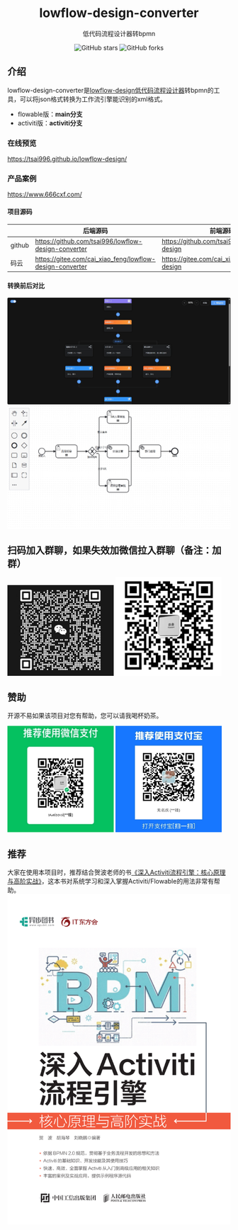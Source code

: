 <div align="center">
    <h1>lowflow-design-converter</h1>
    <p>低代码流程设计器转bpmn</p>
</div>

<p align="center">
<img alt="GitHub stars" src="https://img.shields.io/github/stars/tsai996/lowflow-design-converter?style=flat&logo=github" />
<img alt="GitHub forks" src='https://img.shields.io/github/forks/tsai996/lowflow-design-converter?style=flat&logo=github'/>
</p>

## 介绍
lowflow-design-converter是<a href="https://github.com/tsai996/lowflow-design">lowflow-design低代码流程设计器</a>转bpmn的工具，可以将json格式转换为工作流引擎能识别的xml格式。
- flowable版：**main分支**
- activiti版：**activiti分支**
### 在线预览
https://tsai996.github.io/lowflow-design/
### 产品案例
https://www.666cxf.com/

#### 项目源码
|     |   后端源码  |   前端源码  |
|---  |--- | --- |
|  github   |  https://github.com/tsai996/lowflow-design-converter   |  https://github.com/tsai996/lowflow-design   |
|  码云   |  https://gitee.com/cai_xiao_feng/lowflow-design-converter   |  https://gitee.com/cai_xiao_feng/lowflow-design   |
#### 转换前后对比
<p>
    <img alt="微信" src="public/lowflow.png" style="display: inline-block"/>
    <img alt="支付宝" src="public/bpmn-img.png" style="display: inline-block"/>
</p>

## 扫码加入群聊，如果失效加微信拉入群聊（备注：加群）
<p>
    <img alt="微信群" src="public/wxq.png" width="240" style="display: inline-block"/>
    <img alt="微信" src="public/wx.png" width="240" style="display: inline-block"/>
</p>

## 赞助
开源不易如果该项目对您有帮助，您可以请我喝杯奶茶。
<p>
    <img alt="微信" src="public/wxpay.png" height="240" width="240" style="display: inline-block"/>
    <img alt="支付宝" src="public/alipay.png" height="240" width="240" style="display: inline-block"/>
</p>

## 推荐
大家在使用本项目时，推荐结合贺波老师的书[《深入Activiti流程引擎：核心原理与高阶实战》](https://item.m.jd.com/product/13928958.html?gx=RnAomTM2bmCImZxDqYAkVCoIHuIYVqc)，这本书对系统学习和深入掌握Activiti/Flowable的用法非常有帮助。
![book.png](public%2Fbook.png)
